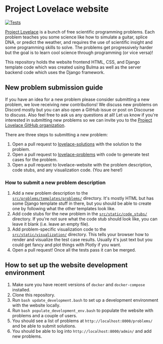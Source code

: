 # Project Lovelace website

[![Tests](https://github.com/project-lovelace/lovelace-website/actions/workflows/ci.yml/badge.svg)](https://github.com/project-lovelace/lovelace-website/actions/workflows/ci.yml)

[Project Lovelace](http://projectlovelace.net) is a bunch of free scientific programming problems. Each problem teaches you some science like how to simulate a guitar, splice DNA, or predict the weather, and requires the use of scientific insight and some programming skills to solve. The problems get progressively harder but the goal is to learn cool science through programming (or vice versa)!

This repository holds the website frontend HTML, CSS, and Django template code which was created using Bulma as well as the server backend code which uses the Django framework.

## New problem submission guide

If you have an idea for a new problem please consider submitting a new problem, we love receiving new contributions!
We discuss new problems on Discord mostly but you can also open a GitHub issue or post on Discourse to discuss. Also feel free to ask us any questions at all!
Let us know if you're interested in submitting new problems so we can invite you to the [Project Lovelace GitHub organization](https://github.com/project-lovelace).

There are three steps to submitting a new problem:

1. Open a pull request to [lovelace-solutions](https://github.com/project-lovelace/lovelace-solutions#new-problem-submission-guide) with the solution to the problem.
2. Open a pull request to [lovelace-problems](https://github.com/project-lovelace/lovelace-problems#new-problem-submission-guide) with code to generate test cases for the problem.
3. Open a pull request to lovelace-website with the problem description, code stubs, and any visualization code. (You are here!)

### How to submit a new problem description

1. Add a new problem description to the [`src/problems/templates/problems/`](https://github.com/project-lovelace/lovelace-website/tree/main/src/problems/templates/problems) directory. It's mostly HTML but has some Django template stuff in there, but you should be able to create one by following what the other templates look like.
2. Add code stubs for the new problem in the [`src/static/code_stubs/`](https://github.com/project-lovelace/lovelace-website/tree/main/src/static/code_stubs) directory. If you're not sure what the code stub should look like, you can leave it blank (i.e. leave an empty file).
3. Add problem-specific visualization code to the [`src/static/visualization/`](https://github.com/project-lovelace/lovelace-website/tree/main/src/static/visualization) directory. This tells your browser how to render and visualize the test case results. Usually it's just text but you could get fancy and plot things with Plotly if you want.
4. Open a pull request! Once all the tests pass it can be merged.

## How to set up the website development environment

1. Make sure you have recent versions of `docker` and `docker-compose` installed.
2. Clone this repository.
3. Run `bash update_development.bash` to set up a development environment with the website locally.
4. Run `bash populate_development_env.bash` to populate the website with problems and a couple of users.
5. You should see a list of problems at `http://localhost:8000/problems/` and be able to submit solutions.
6. You should be able to log into `http://localhost:8000/admin/` and add new problems.
